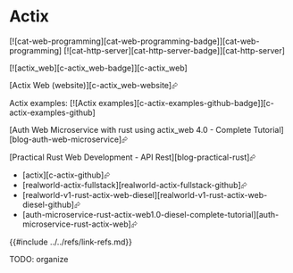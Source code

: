 # Actix

[![cat-web-programming][cat-web-programming-badge]][cat-web-programming]  [![cat-http-server][cat-http-server-badge]][cat-http-server]

[![actix_web][c-actix_web-badge]][c-actix_web]

[Actix Web (website)][c-actix_web-website]⮳

Actix examples: [![Actix examples][c-actix-examples-github-badge]][c-actix-examples-github]

[Auth Web Microservice with rust using actix_web 4.0 - Complete Tutorial][blog-auth-web-microservice]⮳

[Practical Rust Web Development - API Rest][blog-practical-rust]⮳

- [actix][c-actix-github]⮳
- [realworld-actix-fullstack][realworld-actix-fullstack-github]⮳
- [realworld-v1-rust-actix-web-diesel][realworld-v1-rust-actix-web-diesel-github]⮳
- [auth-microservice-rust-actix-web1.0-diesel-complete-tutorial][auth-microservice-rust-actix-web]⮳

{{#include ../../refs/link-refs.md}}

<div class="hidden">
TODO: organize
</div>
